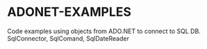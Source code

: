 # ADONET-EXAMPLES
Code examples using objects from ADO.NET to connect to SQL DB. SqlConnector, SqlComand, SqlDateReader

